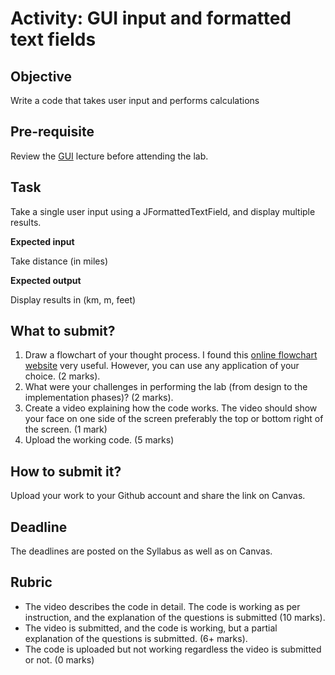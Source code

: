 # Activity: GUI input and formatted text fields

## Objective

Write a code that takes user input and performs calculations

## Pre-requisite

Review the [GUI](https://htmlpreview.github.io/?https://github.com/d-khan/java/blob/main/gui/Lecture.html) lecture before attending the lab.

## Task

Take a single user input using a JFormattedTextField, and display multiple results.

__Expected input__

Take distance (in miles)

__Expected output__

Display results in (km, m, feet)

## What to submit?
  
1. Draw a flowchart of your thought process. I found this [online flowchart website](http://www.draw.io) very useful. However, you can use any application of your choice. (2 marks).
2. What were your challenges in performing the lab (from design to the implementation phases)? (2 marks).  
3. Create a video explaining how the code works. The video should show your face on one side of the screen preferably the top or bottom right of the screen. (1 mark)
4. Upload the working code. (5 marks)

## How to submit it?
Upload your work to your Github account and share the link on Canvas.

## Deadline

The deadlines are posted on the Syllabus as well as on Canvas.

## Rubric

- The video describes the code in detail. The code is working as per instruction, and the explanation of the questions is submitted (10 marks).  
- The video is submitted, and the code is working, but a partial explanation of the questions is submitted. (6+ marks).  
- The code is uploaded but not working regardless the video is submitted or not. (0 marks)
